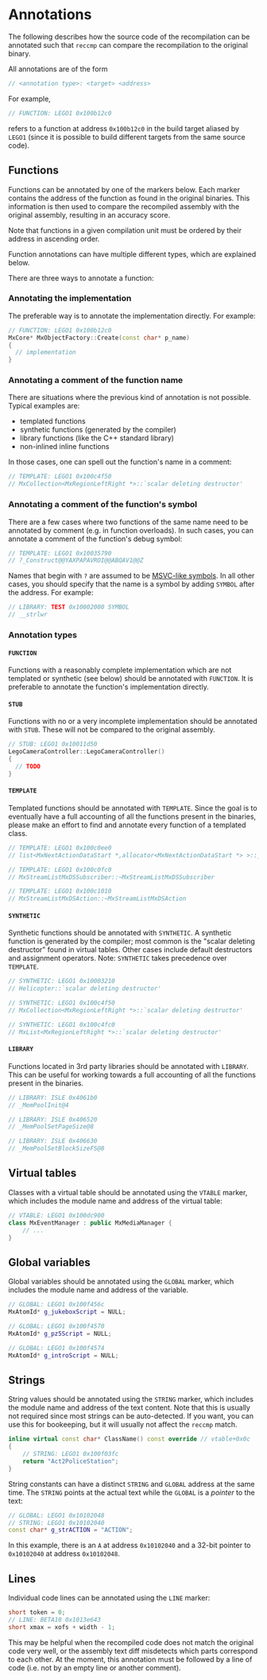 # Annotations

The following describes how the source code of the recompilation can be annotated such that `reccmp` can compare the recompilation to the original binary.

All annotations are of the form
```c++
// <annotation type>: <target> <address>
```
For example,
```c++
// FUNCTION: LEGO1 0x100b12c0
```
refers to a function at address `0x100b12c0` in the build target aliased by `LEGO1` (since it is possible to build different targets from the same source code).


## Functions

Functions can be annotated by one of the markers below. Each marker contains the address of the function as found in the original binaries. This information is then used to compare the recompiled assembly with the original assembly, resulting in an accuracy score.

Note that functions in a given compilation unit must be ordered by their address in ascending order.

Function annotations can have multiple different types, which are explained below.

There are three ways to annotate a function:

### Annotating the implementation
The preferable way is to annotate the implementation directly. For example:
```c++
// FUNCTION: LEGO1 0x100b12c0
MxCore* MxObjectFactory::Create(const char* p_name)
{
  // implementation
}
```

### Annotating a comment of the function name

There are situations where the previous kind of annotation is not possible. Typical examples are:
- templated functions
- synthetic functions (generated by the compiler)
- library functions (like the C++ standard library)
- non-inlined inline functions

In those cases, one can spell out the function's name in a comment:
```c++
// TEMPLATE: LEGO1 0x100c4f50
// MxCollection<MxRegionLeftRight *>::`scalar deleting destructor'
```

### Annotating a comment of the function's symbol

There are a few cases where two functions of the same name need to be annotated by comment (e.g. in function overloads). In such cases, you can annotate a comment of the function's debug symbol:
```c++
// TEMPLATE: LEGO1 0x10035790
// ?_Construct@@YAXPAPAVROI@@ABQAV1@@Z
```

Names that begin with `?` are assumed to be [MSVC-like symbols](https://en.wikiversity.org/wiki/Visual_C%2B%2B_name_mangling). In all other cases, you should specify that the name is a symbol by adding `SYMBOL` after the address. For example:

```c++
// LIBRARY: TEST 0x10002000 SYMBOL
// __strlwr
```

### Annotation types

#### `FUNCTION`

Functions with a reasonably complete implementation which are not templated or synthetic (see below) should be annotated with `FUNCTION`. It is preferable to annotate the function's implementation directly.

#### `STUB`

Functions with no or a very incomplete implementation should be annotated with `STUB`. These will not be compared to the original assembly.

```c++
// STUB: LEGO1 0x10011d50
LegoCameraController::LegoCameraController()
{
  // TODO
}
```

#### `TEMPLATE`

Templated functions should be annotated with `TEMPLATE`. Since the goal is to eventually have a full accounting of all the functions present in the binaries, please make an effort to find and annotate every function of a templated class.

```c++
// TEMPLATE: LEGO1 0x100c0ee0
// list<MxNextActionDataStart *,allocator<MxNextActionDataStart *> >::_Buynode

// TEMPLATE: LEGO1 0x100c0fc0
// MxStreamListMxDSSubscriber::~MxStreamListMxDSSubscriber

// TEMPLATE: LEGO1 0x100c1010
// MxStreamListMxDSAction::~MxStreamListMxDSAction
```

#### `SYNTHETIC`

Synthetic functions should be annotated with `SYNTHETIC`. A synthetic function is generated by the compiler; most common is the "scalar deleting destructor" found in virtual tables. Other cases include default destructors and assignment operators. Note: `SYNTHETIC` takes precedence over `TEMPLATE`.

```c++
// SYNTHETIC: LEGO1 0x10003210
// Helicopter::`scalar deleting destructor'

// SYNTHETIC: LEGO1 0x100c4f50
// MxCollection<MxRegionLeftRight *>::`scalar deleting destructor'

// SYNTHETIC: LEGO1 0x100c4fc0
// MxList<MxRegionLeftRight *>::`scalar deleting destructor'
```

#### `LIBRARY`

Functions located in 3rd party libraries should be annotated with `LIBRARY`. This can be useful for working towards a full accounting of all the functions present in the binaries.

```c++
// LIBRARY: ISLE 0x4061b0
// _MemPoolInit@4

// LIBRARY: ISLE 0x406520
// _MemPoolSetPageSize@8

// LIBRARY: ISLE 0x406630
// _MemPoolSetBlockSizeFS@8
```


## Virtual tables

Classes with a virtual table should be annotated using the `VTABLE` marker, which includes the module name and address of the virtual table:
```c++
// VTABLE: LEGO1 0x100dc900
class MxEventManager : public MxMediaManager {
    // ...
}
```

## Global variables

Global variables should be annotated using the `GLOBAL` marker, which includes the module name and address of the variable.

```c++
// GLOBAL: LEGO1 0x100f456c
MxAtomId* g_jukeboxScript = NULL;

// GLOBAL: LEGO1 0x100f4570
MxAtomId* g_pz5Script = NULL;

// GLOBAL: LEGO1 0x100f4574
MxAtomId* g_introScript = NULL;
```

## Strings

String values should be annotated using the `STRING` marker, which includes the module name and address of the text content. Note that this is usually not required since most strings can be auto-detected. If you want, you can use this for bookeeping, but it will usually not affect the `reccmp` match.

```c++
inline virtual const char* ClassName() const override // vtable+0x0c
{
	// STRING: LEGO1 0x100f03fc
	return "Act2PoliceStation";
}
```

String constants can have a distinct `STRING` and `GLOBAL` address at the same time. The `STRING` points at the actual text while the `GLOBAL` is a _pointer_ to the text:
```c++
// GLOBAL: LEGO1 0x10102048
// STRING: LEGO1 0x10102040
const char* g_strACTION = "ACTION";
```

In this example, there is an `A` at address `0x10102040` and a 32-bit pointer to `0x10102040` at address `0x10102048`.

## Lines

Individual code lines can be annotated using the `LINE` marker:
```c++
short token = 0;
// LINE: BETA10 0x1013e643
short xmax = xofs + width - 1;
```
This may be helpful when the recompiled code does not match the original code very well, or the assembly text diff misdetects which parts correspond to each other. At the moment, this annotation must be followed by a line of code (i.e. not by an empty line or another comment).
